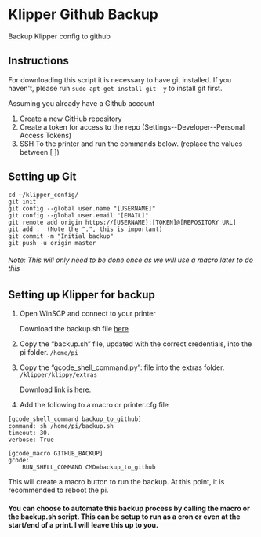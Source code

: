# Klipper Github Backup
Backup Klipper config to github

## Instructions

For downloading this script it is necessary to have git installed.
If you haven't, please run `sudo apt-get install git -y` to install git first.

Assuming you already have a Github account 

1. Create a new GitHub repository
2. Create a token for access to the repo (Settings--Developer--Personal Access Tokens)
3. SSH To the printer and run the commands below. (replace the values between [ ])

## Setting up Git

``` sudo apt-get install git -y
cd ~/klipper_config/
git init
git config --global user.name "[USERNAME]"
git config --global user.email "[EMAIL]"
git remote add origin https://[USERNAME]:[TOKEN]@[REPOSITORY URL]
git add .  (Note the ".", this is important)
git commit -m "Initial backup" 
git push -u origin master 
```

###### Note: This will only need to be done once as we will use a macro later to do this

## Setting up Klipper for backup

1. Open WinSCP and connect to your printer

   Download the backup.sh file [here](https://github.com/housam-s/Klipper-Backup/blob/main/backup.sh/)
   
2. Copy the “backup.sh” file, updated with the correct credentials, into the pi folder. `/home/pi`
3. Copy the “gcode_shell_command.py”: file into the extras folder. `/klipper/klippy/extras`

   Download link is [here](https://github.com/th33xitus/kiauh/blob/150ef0142fae7b1b0ffc6e27149dba0f3ac86ac7/resources/gcode_shell_command.py/).


4. Add the following to a macro or printer.cfg file

```
[gcode_shell_command backup_to_github]
command: sh /home/pi/backup.sh
timeout: 30.
verbose: True
```

```
[gcode_macro GITHUB_BACKUP]
gcode:
    RUN_SHELL_COMMAND CMD=backup_to_github
```    

This will create a macro button to run the backup. 
At this point, it is recommended to reboot the pi.

#### You can choose to automate this backup process by calling the macro or the backup.sh script. This can be setup to run as a cron or even at the start/end of a print. I will leave this up to you. 

